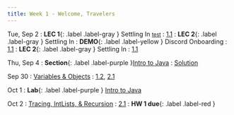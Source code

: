 ```yaml
---
title: Week 1 - Welcome, Travelers
---
```


Tue, Sep 2
: **LEC 1**{: .label .label-gray } Settling In
[<small>test</small>](#)
  : [1.1](#)
: **LEC 2**{: .label .label-gray } Settling In
: **DEMO**{: .label .label-yellow } Discord Onboarding
  : [1.1](#)
: **LEC 2**{: .label .label-gray } Settling In
  : [1.1](#)

Thu, Sep 4
: **Section**{: .label .label-purple }[Intro to Java](#)
  : [Solution](#)

Sep 30
: [Variables & Objects](#)
  : [1.2](#), [2.1](#)

Oct 1
: **Lab**{: .label .label-purple } [Intro to Java](#)

Oct 2
: [Tracing, IntLists, & Recursion](#)
  : [2.1](#)
: **HW 1 due**{: .label .label-red }
